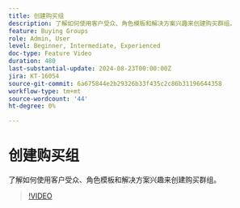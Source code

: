 ```yaml
---
title: 创建购买组
description: 了解如何使用客户受众、角色模板和解决方案兴趣来创建购买群组。
feature: Buying Groups
role: Admin, User
level: Beginner, Intermediate, Experienced
doc-type: Feature Video
duration: 480
last-substantial-update: 2024-08-23T00:00:00Z
jira: KT-16054
source-git-commit: 6a675844e2b29326b33f435c2c86b31196644358
workflow-type: tm+mt
source-wordcount: '44'
ht-degree: 0%

---
```



# 创建购买组

了解如何使用客户受众、角色模板和解决方案兴趣来创建购买群组。

>[!VIDEO](https://video.tv.adobe.com/v/3451771/?learn=on&captions=chi_hans)
